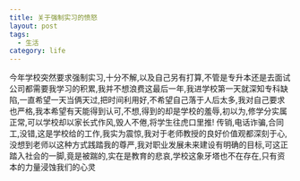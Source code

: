 ```yaml
---
title: 关于强制实习的愤怒
layout: post
tags:
  - 生活
category: life
---
```

今年学校突然要求强制实习,十分不解,以及自己另有打算,不管是专升本还是去面试公司都需要我学习的积累,我并不想浪费这最后一年,我进学校第一天就深知专科缺陷,一直希望一天当俩天过,把时间利用好,不希望自己落于人后太多,我对自己要求也严格,我本希望有天能得到认可,不想,得到的却是学校的羞辱,初以为,修学分实属正常,可以学校却以家长式作风,毁人不倦,将学生往虎口里推!
传销,电话诈骗,合同工,没错,这是学校给的工作,我实为震惊,我对于老师教授的良好价值观都深刻于心,没想到老师以这种方式践踏我的尊严,我对职业发展未来建设有明确的目标,可这正踏入社会的一脚,竟是被踹的,实在是教育的悲哀,学校这象牙塔也不在存在,只有资本的力量浸蚀我们的心灵